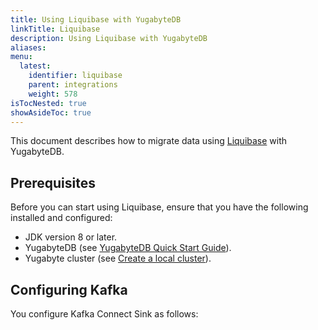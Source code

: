 ```yaml
---
title: Using Liquibase with YugabyteDB
linkTitle: Liquibase
description: Using Liquibase with YugabyteDB
aliases:
menu:
  latest:
    identifier: liquibase
    parent: integrations
    weight: 578
isTocNested: true
showAsideToc: true
---
```


This document describes how to migrate data using [Liquibase](https://www.liquibase.com/) with YugabyteDB.

## Prerequisites

Before you can start using Liquibase, ensure that you have the following installed and configured:

- JDK version 8 or later.
- YugabyteDB (see [YugabyteDB Quick Start Guide](/latest/quick-start/)).
- Yugabyte cluster (see [Create a local cluster](https://docs.yugabyte.com/latest/quick-start/create-local-cluster/macos/)).



## Configuring Kafka

You configure Kafka Connect Sink as follows: